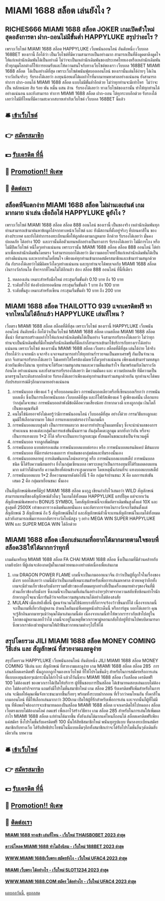 # MIAMI 1688 สล็อต เล่นยังไง ?
## RICHES666 MIAMI 1688 สล็อต JOKER เกมเปิดตัวใหม่สุดอลังการตา ฝาก-ถอนไม่มีขั้นต่ำ HAPPYLUKE สรุปว่าอะไร ?
เพราะเว็บไซต์ MIAMI 1688 สล็อต HAPPYLUKE เว็บพนันออนไลน์ อันดับหนึ่ง เว็บบอล 168BET ของเรานี้ ถือได้ว่า เป็นเว็บไซต์ที่มีความสามารถเป็นอย่างมาก สามารถเป็นที่ดึงดูดตาดึงดูดใจให้แก่เหล่านักเดิมพันได้เป็นอย่างดี ไม่ว่าจะเป็นเหล่านักเดิมพันของประเทศไทยเองหรือเหล่านักเดิมพันทั่วทุกมุมโลกต่างก็ให้การยอมรับและให้ความสนใจกับทางเว็บไซต์ของเรา เว็บบอล 168BET MIAMI 1688 สล็อต  ได้เป็นอย่างดีที่สุด เพราะเว็บไซต์พนันฟุตบอลออนไลน์ ของเรานั้นเล่นได้ง่ายๆ ได้เงินรางวัลกันจริงๆ  รับรองได้เลยว่า ลงทุนน้อยแต่ได้ผลกำไรที่มากมายมหาศาลอย่างแน่นอน ยังสามารถ ทำการ ฝาก-ถอนได้ MIAMI 1688 สล็อต แบบไม่มีขั้นต่ำอีกด้วย ไม่ว่าทุกท่านจะมีเท่าไหร  ไม่ว่าจะเป็น หลักหน่อย สิบ ร้อย พัน หมื่น แสน ล้าน  รับรองได้เลยว่า ทางเว็บไซต์ของเรานั้น ทำให้ทุกท่านได้อย่างแน่นอน และยังสามารถ ทำการ MIAMI 1688 สล็อต ฝาก-ถอน ได้ทุกระบบอีกด้วย รับรองได้เลยว่าไม่มีที่ไหนที่มีความสะดวกสบายเท่ากับเว็บไซต์ เว็บบอล 168BET นี้แล้ว

## 🛎 [เข้าเว็บไซต์](https://bit.ly/3SdLNi2)
## 👉 [สมัครสมาชิก](https://bit.ly/3SdLNi2)
## 💵 [รับเครดิต ที่นี่](https://bit.ly/3dyRKHj)
## 👑 [Promotion!! พิเศษ](https://bit.ly/3dyRKHj)
## 📱 [ติดต่อเรา](https://bit.ly/3dyRKHj)

## สล็อตพีจีแตกง่าย MIAMI 1688 สล็อต ไม่ผ่านเอเย่นต์ เกมมากมาย น่าเล่น เชื่อถือได้ HAPPYLUKE ดูยังไง ?
เพราะเว็บไซต์ MIAMI 1688 สล็อต สล็อต 888 ออนไลน์ ของเรานี้ เป็นของจริง เหล่านักเดิมพันทุกท่านสามารถเข้ามาค้นหาข้อมูลได้จากทางหน้าเว็บไซต์ และ ยังมีสถานที่ตั้งอยู่จริงๆ ที่บ่อนคาสิโน ของต่างประเทศ และยังได้ทำการลงทะเบียนเพื่อให้ถูกต้องตามกฎหมาย อีกด้วย รับรองได้เลยว่า มั่นคงปลอดภัย ได้อย่าง 100  และเรานั้นคือตัวแทนหลักอย่างเป็นทางการ รับรองได้เลยว่า ไม่มีการโกง หรือไม่มีปิดเว็บไซต์ หนีใดๆอย่างแน่นอน เพราะเรานั้น MIAMI 1688 สล็อต สล็อต 888 ออนไลน์ ได้ทำมาเพื่อเหล่านักเดิมพันโดยตรง จึงสามารถบอกได้เลยว่า มีความตอบโจทย์ให้แก่เหล่านักเดิมพันได้เป็นอย่างดีแน่นอน และหากท่านใดที่สนใจ เพียงแค่ทุกท่านเข้ามากดสมัครสมาชิกและเข้ามาร่วมสนุกด้วยกัน กับรองได้เลยว่าไม่มีผิดหวังใดๆอย่างแน่นอน และทุกท่านจะได้พบเจอกับ MIAMI 1688 สล็อต เงินรางวัลก้อนโต ที่หาจากที่ไหนไม่ได้อีกแล้ว ต้อง สล็อต 888 ออนไลน์ ที่นี้ที่เดียว
1. ทดลองเล่น เหมาะสำหรับมือใหม่ กระสุนเริ่มขั้นต่ำ 0.10 บาท ถึง 10 บาท
2. ระดับทั่วไป ห้องยิงปลายอดนิยม กระสุนเริ่มขั้นต่ำ 1 บาท ถึง 100 บาท
3. ระดับขั้นสูง เหมาะสำหรับเซียน กระสุนเริ่มขั้นต่ำ 10 บาท ถึง 200 บาท

## MIAMI 1688 สล็อต THAILOTTO 939 แจกเครดิตฟรี หาจากไหนไม่ได้อีกแล้ว HAPPYLUKE เล่นที่ไหน ?
เว็บตรง MIAMI 1688 สล็อต สล็อตที่ดีที่สุด เพราะเว็บไซต์ ของเรานี้ HAPPYLUKE เว็บพนันออนไลน์ อันดับหนึ่ง ถือได้ว่าเป็นเว็บไซต์ MIAMI 1688 สล็อต เกมสล็อต MIAMI 1688 สล็อต ชั้นนำ ที่สามารถสร้างผลกำไรให้แก่เหล่านักเดิมพันได้เป็นอย่าง จึงสามารถรับรองได้เลยว่า ไม่ว่าทุกท่านจะเป็นนักเดิมพันที่มือใหม่หรือนักเดิมพันที่มือเก่าก็สามารถเข้ามาใช้บริการกับทางเราได้อย่างแน่นอน เพราะเว็บไซต์ ของเรานั้น MIAMI 1688 สล็อต เว็บตรง สล็อตที่ดีที่สุด เล่นได้ง่าย ได้จริง เรียกได้ว่า แจกหนัก แจกจริง แจกจนสามารถทำให้ทุกท่านร่ำรวยจนเป็นมหาเศรษฐี กันเป็นจำนวนมาก จึงสามารถรับรองได้เลยว่า ไม่เคยทำให้ใครต้องผิดหวังใดๆอย่างแน่นอน เพียงแค่เข้ามาร่วมทสนุกด้วยกันเพียงไม่นาน ทุกท่านจะได้รับความสนุกสนานและความตื่นเต้นเร้าใจ ที่มาพร้อมกับเงินรางวัลก้อนโต อย่างแน่นอน และยังสามารถรับรองได้เลยว่า มีความมั่นคง และ ความปลอดภัย ทีมีความเป็นมาตรฐานในระดับสากลอีกด้วย รับรองได้เลยว่าเพียงแค่ทุกท่านเข้ามาร่วมสนุกด้วยกัน ทุกท่านจะได้พบกับปรสบการณ์ดีๆอีกมากมายอย่างแน่นอน
1. การพนันบอล เพียงแค่ 1 คู่ หรือบอลคนเดียว การพนันบอลเดียวหรือที่เซียนบอลเรียกว่า การพนันบอลเต็ง ซึ่งเป็นการเลือกพนันบอล เว็บบอลดีที่สุด และก็โฟกัสเพียงแค่ 1 คู่เพียงแค่นั้น เลือกแทงว่ากลุ่มใดจะชนะ การพนันบอลลำพังมีข้อดีคือความเสี่ยงน้อย ถ้าหากดวงดี แทงถูกกลุ่ม เงินโตก็เป็นของคุณทันที
2. คนไม่ใช่น้อยอาจยังไม่เคยรู้ว่ามีการพนันออนไลน์ เว็บบอลดีที่สุด อย่างงี้ด้วย กรรมวิธีแทงลูกเตะมุมมีให้เลือกมากมาย ได้แก่ การแทงแบบต่อรองว่าในเกมนี้ก
3. การพนันบอลแบบสูงต่ำ เป็นการทายผลบวก ของการทำประตูในแมทนั้นๆ ซึ่งจะนำนำผลของการทำคะแนน ของแต่ละกลุ่มในการแข่งขันนั้นมารวม กันลุ่มใดเตะลูกมุม มากยิ่งกว่ากัน หรือจะเป็นการแทงแบบ 1×2 ก็ได้ หรือจะเป็นแทงว่าลูกเตะมุม ทั้งหมดในขณะแข่งเป็นจำนวนคู่คี่
4. การพนันบอล จากลูกสัมผัสมุม
5. การพนันบอล แบบต่อรองแต้ม การพนันบอลแบบต่อรอง หรือ การพนันบอลแฮนดิแคป มีต้นแบบการพนันบอล ที่มีการต่อรองผลการ ทำแต้มของกลุ่มต่อและทีมรองนั้นเอง
6. การพนันบอลหลายคู่ การเดิมพันออนไลน์หลายๆคู่ หรือ การพนันบอลแบบสเต็ป การพนันบอลชนิด นี้ได้รับความนิยมอย่าง ยิ่งในกลุ่มเซียนบอล เพราะเหตุว่าเป็นการลงทุนที่ได้รับผลตอบแทนมาก แต่ว่าก็มักมากับ ความเสียงที่ค่อนข้างจะสูงมากมาย โดยเหตุนั้นก่อนที่จะ แทงบอลแบบสเต็ป
7. การพนันบอลแบบ 1×2 สื่อความหมายดังต่อไปนี้ 1 คือ กลุ่มเจ้าบ้านชนะ X คือ ผลการแข่งขันเสมอ 2 คือ กลุ่มมาเยือนชนะ นั้นเอง

เป็นสัญลักษณ์พิเศษที่มีรูป MIAMI 1688 สล็อต มงกุฎ เขียนกำกับไว้เสมอว่า WILD สัญลักษณ์สามารถแทนที่ของสัญลักษณ์ตัวอื่นๆ ในเกมได้ทั้งหมด HAPPYLUKE แฮปปี้ลุค แต่จะยกเว้นสัญลักษณ์พิเศษอย่าง BONUS SYMBOL โดยสัญลักษณ์นี้จะเพิ่มอัตราเดิมพันสูงตั้งแต่ 10X และสูงสุดที่ 2500X เท่าของการวางเดิมพันเลยนั่นเอง และอัตราการจ่ายเงินรางวัลจะเริ่มต้นตั้งแต่สัญลักษณ์ 3 สัญลักษณ์ ถึง 5 สัญลักษณ์ขึ้นไป และสัญลักษณ์ตัวนี้จะแทนสัญลักษณ์ในเกมได้ทั้งหมดแล้วยังสามารถเพิ่มการออกอัตรารางวัลโบนัสสูง ๆ อย่าง MEGA WIN SUPER HAPPYLUKE WIN และ SUPER MEGA WIN ได้อีกด้วย

## MIAMI 1688 สล็อต เลือกเล่นเกมที่อยากได้มากมายตามใจชอบพี่ สล็อต38ให้ได้มากกว่าทุกที่
เกมดันเหรียญ MIAMI 1688 สล็อต FA CHAI MIAMI 1688 สล็อต ซึ่งเป็นเกมที่มีส่วนคล้ายกับเกมยิงปลา ที่ผู้เล่นจะต้องกดปุ่มในเกมด้วยตนเองอย่างต่อเนื่องเพื่อเล่นเกม
1. เกม DRAGON POWER FLAME เกมนี้จะเป็นเกมออกแนวจีน ถ้าว่าเป็นผู้ที่ถูกใจในเรื่องของมังกร บอกได้เลยว่า เกมนี้นับว่าเป็นเกมที่เหมาะสมสำหรับเพื่อการเล่นมหาศาล ด้วยเหตุว่าอีกทั้งเกมจะมีส่วนเกี่ยวข้องกับมังกรรวมทั้งข้าวของทั้งหมดทุกอย่างที่เป็นเครื่องหมายต่างๆของจีนที่มีส่วนเกี่ยวข้องกับมังกร ซึ่งเกมนี้จะเป็นเกมที่เล่นกันอย่างง่ายๆปราศจากความสลับซับซ้อนเท่าไรนัก ถ้าหากถูกใจแนวนี้การันตีว่าเจอกับความสนุกสนานได้อย่างไม่ต้องสงสัย
2. MULAN เมื่อเอ๋ยถึงชื่อนี้ ผู้คนจำนวนไม่ใช้น้อยบางทีก็อาจจะร้องว้าวขึ้นมาก็ได้ เนื่องจากเกมนี้จะเป็นเกมที่เกี่ยวกับมู่หลาน ถ้าคนใดกันแน่ที่เคยดูหนังประเด็นนี้ หรือการ์ตูน บอกได้เลยว่า คุณจะรู้สึกอินมากมายๆแม้ว่าคุณได้มาเล่นเกมนี้ต่อ เนื่องจากเกมนี้ทำให้พวกเราราวกับเข้าไปอยู่ในโลกของมู่หลานเลยก็ว่าได้ เกมนี้จะอยู่ในเหตุที่พวกเราพามู่หลานกลับไปอยู่ที่บ้านไปพบบิดามารดา ซึ่งพวกเราต้องช่วยมู่หลานให้ฝ่าฟันขวากหนามต่างๆไปให้ได้

## สรุปโดยรวม JILI MIAMI 1688 สล็อต MONEY COMING วิธีเล่น และ สัญลักษณ์ ที่สวยงามและดูง่าย
สรุปโดยรวม HAPPYLUKE เว็บพนันออนไลน์ อันดับหนึ่ง JILI MIAMI 1688 สล็อต MONEY COMING วิธีเล่น และ สัญลักษณ์ ที่สวยงามและดูง่าย เกม MIAMI 1688 สล็อต สล็อต 285  การเล่นสล็อตเครดิตฟรี นั้นถูกอกถูกใจมองหาเว็บไซต์ ที่ให้โปรโมชั่นดีๆ สำหรับในการสมัครหรือการเล่น ที่แบบลงทุนน้อยๆแม้กระนั้นได้กำไรดี แล้วก็วันนี้ทาง MIAMI 1688 สล็อต เว็บสล็อต เครดิตฟรี 100 ไม่ต้องแชร์ ของพวกเราได้เปิดให้บริการ ผู้ที่ชื่นชอบการปั่นสล็อต ได้เข้ามาทดสอบเล่นแบบไม่ต้องฝาก ไม่ต้องทำกิจกรรม แถมยังมีโปรโมชั่นสมาชิกใหม่ เกม สล็อต 285 รับเครดิตฟรีเพิ่มสำหรับในการเล่น จะมีผลให้คุณเพิ่มจังหวะชนะมากขึ้นเรื่อยๆ พร้อมทั้งระบบฝากถอน ที่เร็วกว่าคนไหนกัน ทั้งคาสิโนเกมออนไลน์ ที่มีให้เลือกเล่นมากกว่า 300เกม เปิดให้ผู้ที่รักสำหรับเพื่อการเล่น และจากนั้นก็ผู้ที่ไม่มีทุน ที่พึงพอใจต้องการจะเข้ามาทดลองปั่นสล็อต MIAMI 1688 สล็อต เเจกเครดิตให้ไปทดลอง สล็อตเว็บตรงแบบไม่ต้องกดไลค์ กดแชร์ เพื่อเอาไว้สร้างวิธีทาง เกม สล็อต 285 สำหรับในการเล่นให้เพิ่มผลกำไร MIAMI 1688 สล็อต แก่ท่านได้มากขึ้น ทั้งยังเล่นได้มากแค่ไหนก็ถอนได้ สล็อตเครดิตฟรีเพียงแค่สมัคร ซึ่งโปรโมชั่นรับเครดิตฟรี 100 นั้นให้สิทธิสมาชิกใหม่ พนันทุกรูปแบบ ที่มาลงทะเบียนสมัครสมาชิกกับทางเว็บ ได้รับสิทธิประโยชน์ในนี้แบบเต็มๆอีกทั้งสมาชิกเก่าจะได้รับโปรโมชั่นอื่นๆดังเดิมสิ่งเดียวกัน
บทความ

## 🛎 [เข้าเว็บไซต์](https://bit.ly/3SdLNi2)
## 👉 [สมัครสมาชิก](https://bit.ly/3SdLNi2)
## 💵 [รับเครดิต ที่นี่](https://bit.ly/3dyRKHj)
## 👑 [Promotion!! พิเศษ](https://bit.ly/3dyRKHj)
## 📱 [ติดต่อเรา](https://bit.ly/3dyRKHj)

#### [MIAMI 1688 ทางเข้า เล่นที่ไหน - เว็บใหม่ THAISBOBET 2023 ล่าสุด](https://atom.io/themes/miami%201688%20ทางเข้า%20เล่นที่ไหน%20-%20เว็บใหม่%20thaisbobet%202023%20ล่าสุด)
#### [ดาวน์โหลด MIAMI 1688 ทำไมถึงนิยม - เว็บใหม่ 188BET 2023 ล่าสุด](https://atom.io/themes/ดาวน์โหลด%20miami%201688%20ทำไมถึงนิยม%20-%20เว็บใหม่%20188bet%202023%20ล่าสุด)
#### [WWW.MIAMI 1688เว็บตรง สมัครยังไง - เว็บใหม่ UFAC4 2023 ล่าสุด](https://atom.io/themes/www.miami%201688เว็บตรง%20สมัครยังไง%20-%20เว็บใหม่%20ufac4%202023%20ล่าสุด)
#### [MIAMI เว็บตรง ได้อย่างไร - เว็บใหม่ SLOT1234 2023 ล่าสุด](https://atom.io/themes/miami%20เว็บตรง%20ได้อย่างไร%20-%20เว็บใหม่%20slot1234%202023%20ล่าสุด)
#### [WWW.MIAMI 1688.COM สมัคร ได้อย่างไร - เว็บใหม่ UFAC4 2023 ล่าสุด](https://atom.io/themes/www.miami%201688.com%20สมัคร%20ได้อย่างไร%20-%20เว็บใหม่%20ufac4%202023%20ล่าสุด)

[ผลบอลวันนี้](https://siamsport.tv "ผลบอลวันนี้"), [ดูบอลสด](https://siamsport.tv/ดูบอลสด "ดูบอลสด")